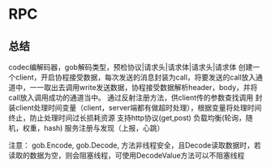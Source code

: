 # RPC

## 总结
codec编解码器，gob解码类型，预检协议|请求头|请求体|请求头|请求体
创建一个client，开启协程接受数据，每次发送的消息封装为call，将要发送的call放入通道中，一一取出去调用write发送数据，协程接受数据解析header，body，并将call放入调用成功的通道当中。
通过反射注册方法，供client传的参数查找调用
封装client处理时间变量（client，server端都有做超时处理），根据变量将处理时间终止，防止处理时间过长损耗资源
支持http协议(get,post)
负载均衡(轮询，随机，权重，hash)
服务注册与发现（上报，心跳）

注意：
gob.Encode, gob.Decode, 方法非线程安全，且Decode读取数据时，若读取的数据为空，则会阻塞线程，可使用DecodeValue方法可以不阻塞线程

